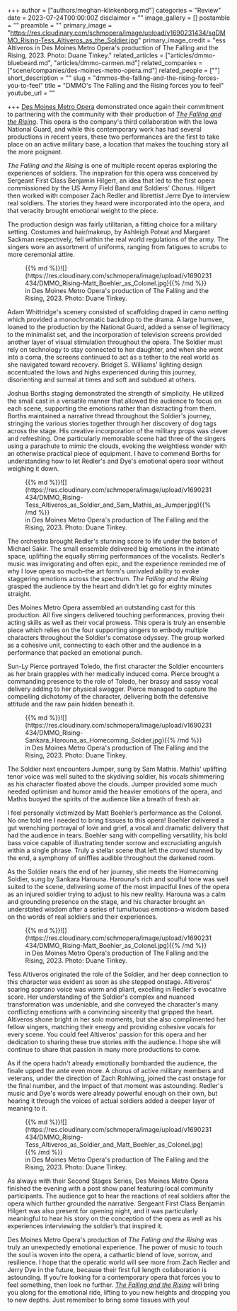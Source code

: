 +++
author = ["authors/meghan-klinkenborg.md"]
categories = "Review"
date = 2023-07-24T00:00:00Z
disclaimer = ""
image_gallery = []
postamble = ""
preamble = ""
primary_image = "https://res.cloudinary.com/schmopera/image/upload/v1690231434/sqDMMO_Rising-Tess_Altiveros_as_the_Soldier.jpg"
primary_image_credit = "ess Altiveros in Des Moines Metro Opera's production of The Falling and the Rising, 2023. Photo: Duane Tinkey."
related_articles = ["articles/dmmo-bluebeard.md", "articles/dmmo-carmen.md"]
related_companies = ["scene/companies/des-moines-metro-opera.md"]
related_people = [""]
short_description = ""
slug = "dmmos-the-falling-and-the-rising-forces-you-to-feel"
title = "DMMO's The Falling and the Rising forces you to feel"
youtube_url = ""

+++
[Des Moines Metro Opera](/scene/people/des-moines-metro-opera/) demonstrated once again their commitment to partnering with the community with their production of [_The Falling and the Rising_](https://desmoinesmetroopera.org/productions/rising/). This opera is the company's third collaboration with the Iowa National Guard, and while this contemporary work has had several productions in recent years, these two performances are the first to take place on an active military base, a location that makes the touching story all the more poignant.

_The Falling and the Rising_ is one of multiple recent operas exploring the experiences of soldiers. The inspiration for this opera was conceived by Sergeant First Class Benjamin Hilgert, an idea that led to the first opera commissioned by the US Army Field Band and Soldiers' Chorus. Hilgert then worked with composer Zach Redler and librettist Jerre Dye to interview real soldiers. The stories they heard were incorporated into the opera, and that veracity brought emotional weight to the piece. 

The production design was fairly utilitarian, a fitting choice for a military setting. Costumes and hair/makeup, by Ashleigh Poteat and Margaret Sackman respectively, fell within the real world regulations of the army. The singers wore an assortment of uniforms, ranging from fatigues to scrubs to more ceremonial attire. 

<figure data-type="image">{{% md %}}![](https://res.cloudinary.com/schmopera/image/upload/v1690231434/DMMO_Rising-Matt_Boehler_as_Colonel.jpg){{% /md %}}

<figcaption> in Des Moines Metro Opera's production of The Falling and the Rising, 2023. Photo: Duane Tinkey.</figcaption>  
</figure>

Adam Whittridge's scenery consisted of scaffolding draped in camo netting which provided a monochromatic backdrop to the drama. A large humvee, loaned to the production by the National Guard, added a sense of legitimacy to the minimalist set, and the incorporation of television screens provided another layer of visual stimulation throughout the opera. The Soldier must rely on technology to stay connected to her daughter, and when she went into a coma, the screens continued to act as a tether to the real world as she navigated toward recovery. Bridget S. Williams' lighting design accentuated the lows and highs experienced during this journey, disorienting and surreal at times and soft and subdued at others. 

Joshua Borths staging demonstrated the strength of simplicity. He utilized the small cast in a versatile manner that allowed the audience to focus on each scene, supporting the emotions rather than distracting from them. Borths maintained a narrative thread throughout the Soldier's journey, stringing the various stories together through her discovery of dog tags across the stage. His creative incorporation of the military props was clever and refreshing. One particularly memorable scene had three of the singers using a parachute to mimic the clouds, evoking the weightless wonder with an otherwise practical piece of equipment. I have to commend Borths for understanding how to let Redler's and Dye's emotional opera soar without weighing it down.

<figure data-type="image">{{% md %}}![](https://res.cloudinary.com/schmopera/image/upload/v1690231434/DMMO_Rising-Tess_Altiveros_as_Soldier_and_Sam_Mathis_as_Jumper.jpg){{% /md %}}

<figcaption> in Des Moines Metro Opera's production of The Falling and the Rising, 2023. Photo: Duane Tinkey.</figcaption>  
</figure>

The orchestra brought Redler's stunning score to life under the baton of Michael Sakir. The small ensemble delivered big emotions in the intimate space, uplifting the equally stirring performances of the vocalists. Redler's music was invigorating and often epic, and the experience reminded me of why I love opera so much–the art form's unrivaled ability to evoke staggering emotions across the spectrum. _The Falling and the Rising_ grasped the audience by the heart and didn't let go for eighty minutes straight.

Des Moines Metro Opera assembled an outstanding cast for this production. All five singers delivered touching performances, proving their acting skills as well as their vocal prowess. This opera is truly an ensemble piece which relies on the four supporting singers to embody multiple characters throughout the Soldier's comatose odyssey. The group worked as a cohesive unit, connecting to each other and the audience in a performance that packed an emotional punch.

Sun-Ly Pierce portrayed Toledo, the first character the Soldier encounters as her brain grapples with her medically induced coma. Pierce brought a commanding presence to the role of Toledo, her brassy and sassy vocal delivery adding to her physical swagger. Pierce managed to capture the compelling dichotomy of the character, delivering both the defensive attitude and the raw pain hidden beneath it. 

<figure data-type="image">{{% md %}}![](https://res.cloudinary.com/schmopera/image/upload/v1690231434/DMMO_Rising-Sankara_Harouna_as_Homecoming_Soldier.jpg){{% /md %}}

<figcaption> in Des Moines Metro Opera's production of The Falling and the Rising, 2023. Photo: Duane Tinkey.</figcaption>  
</figure>

The Soldier next encounters Jumper, sung by Sam Mathis. Mathis' uplifting tenor voice was well suited to the skydiving soldier, his vocals shimmering as his character floated above the clouds. Jumper provided some much needed optimism and humor amid the heavier emotions of the opera, and Mathis buoyed the spirits of the audience like a breath of fresh air.

I feel personally victimized by Matt Boehler’s performance as the Colonel. No one told me I needed to bring tissues to this opera! Boehler delivered a gut wrenching portrayal of love and grief, a vocal and dramatic delivery that had the audience in tears. Boehler sang with compelling versatility, his bold bass voice capable of illustrating tender sorrow and excruciating anguish within a single phrase. Truly a stellar scene that left the crowd stunned by the end, a symphony of sniffles audible throughout the darkened room.

As the Soldier nears the end of her journey, she meets the Homecoming Soldier, sung by Sankara Harouna. Harouna's rich and soulful tone was well suited to the scene, delivering some of the most impactful lines of the opera as an injured soldier trying to adjust to his new reality. Harouna was a calm and grounding presence on the stage, and his character brought an understated wisdom after a series of tumultuous emotions–a wisdom based on the words of real soldiers and their experiences.

<figure data-type="image">{{% md %}}![](https://res.cloudinary.com/schmopera/image/upload/v1690231434/DMMO_Rising-Matt_Boehler_as_Colonel.jpg){{% /md %}}

<figcaption> in Des Moines Metro Opera's production of The Falling and the Rising, 2023. Photo: Duane Tinkey.</figcaption>  
</figure>

Tess Altiveros originated the role of the Soldier, and her deep connection to this character was evident as soon as she stepped onstage. Altiveros' soaring soprano voice was warm and pliant, excelling in Redler's evocative score. Her understanding of the Soldier's complex and nuanced transformation was undeniable, and she conveyed the character's many conflicting emotions with a convincing sincerity that gripped the heart. Altiveros shone bright in her solo moments, but she also complimented her fellow singers, matching their energy and providing cohesive vocals for every scene. You could feel Altiveros' passion for this opera and her dedication to sharing these true stories with the audience. I hope she will continue to share that passion in many more productions to come.

As if the opera hadn't already emotionally bombarded the audience, the finale upped the ante even more. A chorus of active military members and veterans, under the direction of Zach Rohlwing, joined the cast onstage for the final number, and the impact of that moment was astounding. Redler's music and Dye's words were already powerful enough on their own, but hearing it through the voices of actual soldiers added a deeper layer of meaning to it. 

<figure data-type="image">{{% md %}}![](https://res.cloudinary.com/schmopera/image/upload/v1690231434/DMMO_Rising-Tess_Altiveros_as_Soldier_and_Matt_Boehler_as_Colonel.jpg){{% /md %}}

<figcaption> in Des Moines Metro Opera's production of The Falling and the Rising, 2023. Photo: Duane Tinkey.</figcaption>  
</figure>

As always with their Second Stages Series, Des Moines Metro Opera finished the evening with a post show panel featuring local community participants. The audience got to hear the reactions of real soldiers after the opera which further grounded the narrative. Sergeant First Class Benjamin Hilgert was also present for opening night, and it was particularly meaningful to hear his story on the conception of the opera as well as his experiences interviewing the soldier’s that inspired it. 

Des Moines Metro Opera's production of _The Falling and the Rising_ was truly an unexpectedly emotional experience. The power of music to touch the soul is woven into the opera, a cathartic blend of love, sorrow, and resilience. I hope that the operatic world will see more from Zach Redler and Jerry Dye in the future, because their first full length collaboration is astounding. If you're looking for a contemporary opera that forces you to feel something, then look no further. [_The Falling and the Rising_](https://desmoinesmetroopera.org/productions/rising/) will bring you along for the emotional ride, lifting to you new heights and dropping you to new depths. Just remember to bring some tissues with you!